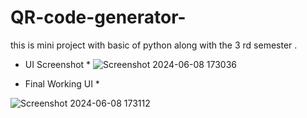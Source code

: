 # QR-code-generator-
this is mini project with basic of python along with the 3 rd semester .

* UI Screenshot *
![Screenshot 2024-06-08 173036](https://github.com/ankit-tejwan/QR-code-generator/assets/77053184/8697d011-5afd-4f17-a703-24c7fbbb16f8)






* Final Working UI *


![Screenshot 2024-06-08 173112](https://github.com/ankit-tejwan/QR-code-generator/assets/77053184/e735cf5d-4208-498f-b287-c906996fe7e4)
